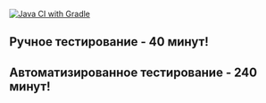 [![Java CI with Gradle](https://github.com/ivangorbunov1996/API_bank/actions/workflows/gradle.yml/badge.svg)](https://github.com/ivangorbunov1996/API_bank/actions/workflows/gradle.yml)

## Ручное тестирование - 40 минут!
## Автоматизированное тестирование - 240 минут!
